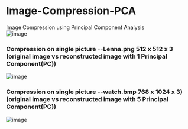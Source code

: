 # Image-Compression-PCA
Image Compression using Principal Component Analysis
<br>
![image](https://user-images.githubusercontent.com/92427820/149631906-314ee1f4-f59a-437c-8856-ef95313b5163.png)
<br>
### Compression on single picture --Lenna.png 512 x 512 x 3 (original image vs reconstructed image with 1 Principal Component(PC))
![image](https://user-images.githubusercontent.com/92427820/149662457-b5386a39-15e7-4ae5-9f8f-540cc41affd9.png)

### Compression on single picture --watch.bmp 768 x 1024 x 3)(original image vs reconstructed image with 5 Principal Component(PC))
![image](https://user-images.githubusercontent.com/92427820/149662568-be041c4d-060c-43ff-8c31-255e73c5c24e.png)





